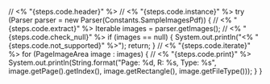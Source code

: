 // <% "{steps.code.header}" %>
        // <% "{steps.code.instance}" %>
        try (Parser parser = new Parser(Constants.SampleImagesPdf)) {
            // <% "{steps.code.extract}" %>
            Iterable<PageImageArea> images = parser.getImages();
            // <% "{steps.code.check_null}" %>
            if (images == null) {
                System.out.println("<% "{steps.code.not_supported}" %>");
                return;
            }
            // <% "{steps.code.iterate}" %>
            for (PageImageArea image : images) {
                // <% "{steps.code.print}" %>
                System.out.println(String.format("Page: %d, R: %s, Type: %s", image.getPage().getIndex(), image.getRectangle(), image.getFileType()));
            }
        }